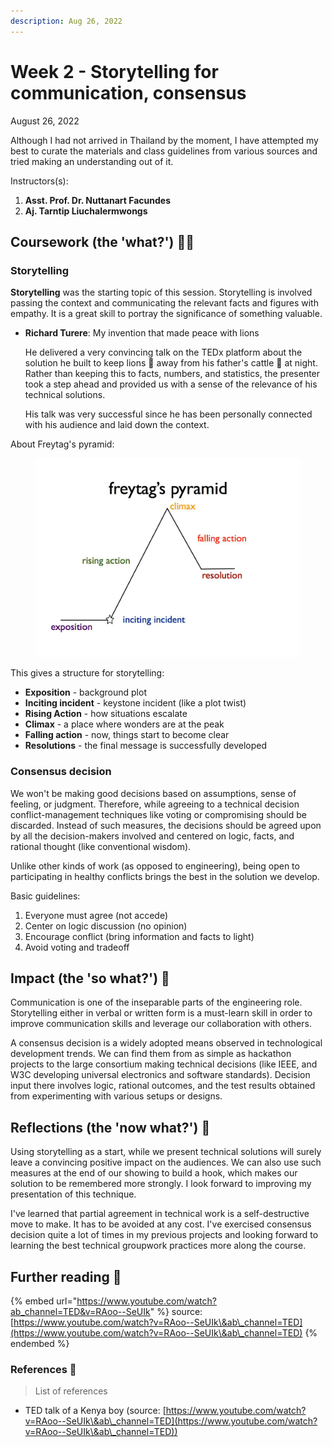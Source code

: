 ```yaml
---
description: Aug 26, 2022
---
```


# Week 2 - Storytelling for communication, consensus

August 26, 2022

Although I had not arrived in Thailand by the moment, I have attempted my best to curate the materials and class guidelines from various sources and tried making an understanding out of it.

Instructors(s):

1. **Asst. Prof. Dr. Nuttanart Facundes**
2. **Aj. Tarntip Liuchalermwongs**

## Coursework (the 'what?') 🤷‍♂️

### Storytelling

**Storytelling** was the starting topic of this session. Storytelling is involved passing the context and communicating the relevant facts and figures with empathy. It is a great skill to portray the significance of something valuable.

*   **Richard Turere**: My invention that made peace with lions

    He delivered a very convincing talk on the TEDx platform about the solution he built to keep lions 🦁 away from his father's cattle 🐄 at night. Rather than keeping this to facts, numbers, and statistics, the presenter took a step ahead and provided us with a sense of the relevance of his technical solutions.

    His talk was very successful since he has been personally connected with his audience and laid down the context.

About Freytag's pyramid:

<figure><img src="../.gitbook/assets/image (4) (1).png" alt=""><figcaption></figcaption></figure>

This gives a structure for storytelling:

* **Exposition** - background plot
* **Inciting incident** - keystone incident (like a plot twist)
* **Rising Action** - how situations escalate
* **Climax** - a place where wonders are at the peak
* **Falling action** - now, things start to become clear
* **Resolutions** - the final message is successfully developed

### Consensus decision

We won't be making good decisions based on assumptions, sense of feeling, or judgment. Therefore, while agreeing to a technical decision conflict-management techniques like voting or compromising should be discarded. Instead of such measures, the decisions should be agreed upon by all the decision-makers involved and centered on logic, facts, and rational thought (like conventional wisdom).

Unlike other kinds of work (as opposed to engineering), being open to participating in healthy conflicts brings the best in the solution we develop.

Basic guidelines:

1. Everyone must agree (not accede)
2. Center on logic discussion (no opinion)
3. Encourage conflict (bring information and facts to light)
4. Avoid voting and tradeoff

## Impact (the 'so what?') 🚀

Communication is one of the inseparable parts of the engineering role. Storytelling either in verbal or written form is a must-learn skill in order to improve communication skills and leverage our collaboration with others.

A consensus decision is a widely adopted means observed in technological development trends. We can find them from as simple as hackathon projects to the large consortium making technical decisions (like IEEE, and W3C developing universal electronics and software standards). Decision input there involves logic, rational outcomes, and the test results obtained from experimenting with various setups or designs.

## Reflections (the 'now what?') 🤔

Using storytelling as a start, while we present technical solutions will surely leave a convincing positive impact on the audiences. We can also use such measures at the end of our showing to build a hook, which makes our solution to be remembered more strongly. I look forward to improving my presentation of this technique.

I've learned that partial agreement in technical work is a self-destructive move to make. It has to be avoided at any cost. I've exercised consensus decision quite a lot of times in my previous projects and looking forward to learning the best technical groupwork practices more along the course.

## Further reading 📄

{% embed url="https://www.youtube.com/watch?ab_channel=TED&v=RAoo--SeUIk" %}
source: [https://www.youtube.com/watch?v=RAoo--SeUIk\&ab\_channel=TED](https://www.youtube.com/watch?v=RAoo--SeUIk\&ab\_channel=TED)
{% endembed %}

### References 🔖

> List of references

* TED talk of a Kenya boy (source: [https://www.youtube.com/watch?v=RAoo--SeUIk\&ab\_channel=TED](https://www.youtube.com/watch?v=RAoo--SeUIk\&ab\_channel=TED))
